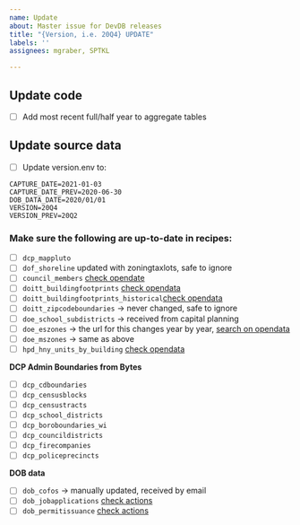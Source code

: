 ```yaml
---
name: Update
about: Master issue for DevDB releases
title: "{Version, i.e. 20Q4} UPDATE"
labels: ''
assignees: mgraber, SPTKL

---
```


## Update code
- [ ] Add most recent full/half year to aggregate tables

## Update source data

- [ ] Update version.env to:
```
CAPTURE_DATE=2021-01-03
CAPTURE_DATE_PREV=2020-06-30
DOB_DATA_DATE=2020/01/01
VERSION=20Q4
VERSION_PREV=20Q2
```
### Make sure the following are up-to-date in recipes:
- [ ] `dcp_mappluto`
- [ ] `dof_shoreline` updated with zoningtaxlots, safe to ignore
- [ ] `council_members` [check opendate](https://data.cityofnewyork.us/City-Government/Council-Members/uvw5-9znb)
- [ ] `doitt_buildingfootprints` [check opendata](https://data.cityofnewyork.us/Housing-Development/Building-Footprints/nqwf-w8eh)
- [ ] `doitt_buildingfootprints_historical`[check opendata](https://data.cityofnewyork.us/Housing-Development/Building-Footprints-Historical-Shape/s5zg-yzea)
- [ ] `doitt_zipcodeboundaries` -> never changed, safe to ignore
- [ ] `doe_school_subdistricts` -> received from capital planning
- [ ] `doe_eszones` -> the url for this changes year by year, [search on opendata](https://data.cityofnewyork.us/browse?q=school+zones)
- [ ] `doe_mszones` -> same as above
- [ ] `hpd_hny_units_by_building` [check opendata](https://data.cityofnewyork.us/Housing-Development/Housing-New-York-Units-by-Building/hg8x-zxpr)

**DCP Admin Boundaries from Bytes**
- [ ] `dcp_cdboundaries`
- [ ] `dcp_censusblocks`
- [ ] `dcp_censustracts`
- [ ] `dcp_school_districts`
- [ ] `dcp_boroboundaries_wi`
- [ ] `dcp_councildistricts`
- [ ] `dcp_firecompanies`
- [ ] `dcp_policeprecincts`

**DOB data**
- [ ]  `dob_cofos` -> manually updated, received by email
- [ ]  `dob_jobapplications` [check actions](https://github.com/NYCPlanning/recipes/actions?query=workflow%3A%22DOB+pull+for+HED%22)
- [ ]  `dob_permitissuance` [check actions](https://github.com/NYCPlanning/recipes/actions?query=workflow%3A%22DOB+pull+for+HED%22)
